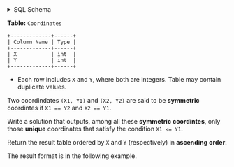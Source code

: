 <details>
<summary> SQL Schema</summary>

```sql
DROP TABLE IF EXISTS Coordinates;

CREATE TABLE IF NOT EXISTS
  Coordinates (X int, Y int);

INSERT INTO
  Coordinates 
VALUES
  ('20', '20'),
  ('20', '20'),
  ('20', '21'),
  ('23', '22'),
  ('22', '23'),
  ('21', '20');
```

</details>

**Table:** `Coordinates`

```
+-------------+------+
| Column Name | Type |
+-------------+------+
| X           | int  |
| Y           | int  |
+-------------+------+
```

- Each row includes `X` and `Y`, where both are integers. Table may contain duplicate values.

Two coordindates `(X1, Y1)` and `(X2, Y2)` are said to be **symmetric** coordintes if `X1 == Y2` and `X2 == Y1`.

Write a solution that outputs, among all these **symmetric coordintes**, only those **unique** coordinates that satisfy the condition `X1 <= Y1`.

Return the result table ordered by `X` and `Y` (respectively) in **ascending order**.

The result format is in the following example.